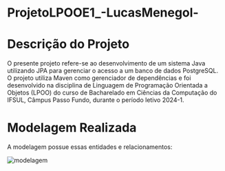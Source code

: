 # ProjetoLPOOE1_-LucasMenegol-

# Descrição do Projeto
O presente projeto refere-se ao desenvolvimento de um sistema Java utilizando JPA para gerenciar o acesso a um banco de dados PostgreSQL. O projeto utiliza Maven como gerenciador de dependências e foi desenvolvido na disciplina de Linguagem de Programação Orientada a Objetos (LPOO) do curso de Bacharelado em Ciências da Computação do IFSUL, Câmpus Passo Fundo, durante o período letivo 2024-1.

# Modelagem Realizada
A modelagem possue essas entidades e relacionamentos:

![modelagem](https://github.com/user-attachments/assets/6c02fad0-d6b9-4b95-aee3-5cd8c9d7f5ca)
